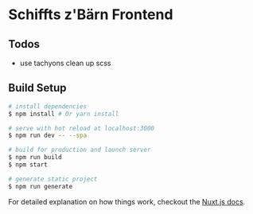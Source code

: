 # Schiffts z'Bärn Frontend

## Todos

- use tachyons clean up scss

## Build Setup

``` bash
# install dependencies
$ npm install # Or yarn install

# serve with hot reload at localhost:3000
$ npm run dev -- --spa

# build for production and launch server
$ npm run build
$ npm start

# generate static project
$ npm run generate
```

For detailed explanation on how things work, checkout the [Nuxt.js docs](https://github.com/nuxt/nuxt.js).
